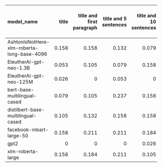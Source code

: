 | model_name                                 |   title |   title and first paragraph |   title and 5 sentences |   title and 10 sentences | title and first sentence each paragraph   |   raw text |
|:-------------------------------------------|--------:|----------------------------:|------------------------:|-------------------------:|:------------------------------------------|-----------:|
| AshtonIsNotHere-xlm-roberta-long-base-4096 |   0.158 |                       0.158 |                   0.132 |                    0.079 | **0.263**                                 |      0.211 |
| EleutherAI-gpt-neo-1.3B                    |   0.053 |                       0.105 |                   0.079 |                    0.158 | 0.105                                     |      0.132 |
| EleutherAI-gpt-neo-125M                    |   0.026 |                       0     |                   0.053 |                    0     | 0.026                                     |      0.026 |
| bert-base-multilingual-cased               |   0.079 |                       0.105 |                   0.237 |                    0.158 | 0.158                                     |      0.237 |
| distilbert-base-multilingual-cased         |   0.105 |                       0.132 |                   0.158 |                    0.158 | 0.184                                     |      0.184 |
| facebook-mbart-large-50                    |   0.158 |                       0.211 |                   0.211 |                    0.184 | 0.184                                     |      0.184 |
| gpt2                                       |   0     |                       0     |                   0     |                    0.026 | 0.053                                     |      0.026 |
| xlm-roberta-large                          |   0.158 |                       0.184 |                   0.211 |                    0.105 | 0.184                                     |      0.158 |